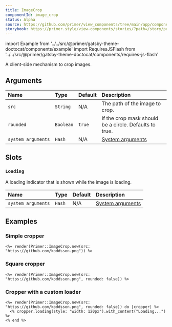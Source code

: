 ```yaml
---
title: ImageCrop
componentId: image_crop
status: Alpha
source: https://github.com/primer/view_components/tree/main/app/components/primer/image_crop.rb
storybook: https://primer.style/view-components/stories/?path=/story/primer-image-crop-component
---
```


import Example from '../../src/@primer/gatsby-theme-doctocat/components/example'
import RequiresJSFlash from '../../src/@primer/gatsby-theme-doctocat/components/requires-js-flash'

<RequiresJSFlash />

<!-- Warning: AUTO-GENERATED file, do not edit. Add code comments to your Ruby instead <3 -->

A client-side mechanism to crop images.

## Arguments

| Name | Type | Default | Description |
| :- | :- | :- | :- |
| `src` | `String` | N/A | The path of the image to crop. |
| `rounded` | `Boolean` | `true` | If the crop mask should be a circle. Defaults to true. |
| `system_arguments` | `Hash` | N/A | [System arguments](/system-arguments) |

## Slots

### `Loading`

A loading indicator that is shown while the image is loading.

| Name | Type | Default | Description |
| :- | :- | :- | :- |
| `system_arguments` | `Hash` | N/A | [System arguments](/system-arguments) |

## Examples

### Simple cropper

<Example src="<image-crop src='https://github.com/koddsson.png' rounded='true' data-view-component='true'>    <svg data-loading-slot='true' style='box-sizing: content-box; color: var(--color-icon-primary);' viewBox='0 0 16 16' fill='none' data-view-component='true' width='64' height='64' class='flex-1 anim-rotate'>  <circle cx='8' cy='8' r='7' stroke='currentColor' stroke-opacity='0.25' stroke-width='2' vector-effect='non-scaling-stroke' />  <path d='M15 8a7.002 7.002 0 00-7-7' stroke='currentColor' stroke-width='2' stroke-linecap='round' vector-effect='non-scaling-stroke' /></svg>  <input type='hidden' data-image-crop-input='x' name='cropped_x'>  <input type='hidden' data-image-crop-input='y' name='cropped_y'>  <input type='hidden' data-image-crop-input='width' name='cropped_width'>  <input type='hidden' data-image-crop-input='height' name='cropped_height'></image-crop>" />

```erb
<%= render(Primer::ImageCrop.new(src: "https://github.com/koddsson.png")) %>
```

### Square cropper

<Example src="<image-crop src='https://github.com/koddsson.png' data-view-component='true'>    <svg data-loading-slot='true' style='box-sizing: content-box; color: var(--color-icon-primary);' viewBox='0 0 16 16' fill='none' data-view-component='true' width='64' height='64' class='flex-1 anim-rotate'>  <circle cx='8' cy='8' r='7' stroke='currentColor' stroke-opacity='0.25' stroke-width='2' vector-effect='non-scaling-stroke' />  <path d='M15 8a7.002 7.002 0 00-7-7' stroke='currentColor' stroke-width='2' stroke-linecap='round' vector-effect='non-scaling-stroke' /></svg>  <input type='hidden' data-image-crop-input='x' name='cropped_x'>  <input type='hidden' data-image-crop-input='y' name='cropped_y'>  <input type='hidden' data-image-crop-input='width' name='cropped_width'>  <input type='hidden' data-image-crop-input='height' name='cropped_height'></image-crop>" />

```erb
<%= render(Primer::ImageCrop.new(src: "https://github.com/koddsson.png", rounded: false)) %>
```

### Cropper with a custom loader

<Example src="<image-crop src='https://github.com/koddsson.png' data-view-component='true'>    <div style='width: 120px' data-loading-slot='true' data-view-component='true'>Loading...</div>  <input type='hidden' data-image-crop-input='x' name='cropped_x'>  <input type='hidden' data-image-crop-input='y' name='cropped_y'>  <input type='hidden' data-image-crop-input='width' name='cropped_width'>  <input type='hidden' data-image-crop-input='height' name='cropped_height'></image-crop>" />

```erb
<%= render(Primer::ImageCrop.new(src: "https://github.com/koddsson.png", rounded: false)) do |cropper| %>
  <% cropper.loading(style: "width: 120px").with_content("Loading...") %>
<% end %>
```
